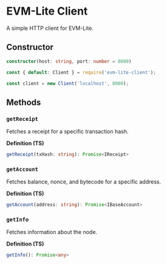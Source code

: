 # EVM-Lite Client

A simple HTTP client for EVM-Lite.

## Constructor

```typescript
constructor(host: string, port: number = 8080)
```

```javascript
const { default: Client } = require('evm-lite-client');

const client = new Client('localhost', 8080);
```

## Methods

### `getReceipt`

Fetches a receipt for a specific transaction hash.

**Definition (TS)**

```typescript
getReceipt(txHash: string): Promise<IReceipt>
```

### `getAccount`

Fetches balance, nonce, and bytecode for a specific address.

**Definition (TS)**

```typescript
getAccount(address: string): Promise<IBaseAccount>
```

### `getInfo`

Fetches information about the node.

**Definition (TS)**

```typescript
getInfo(): Promise<any>
```
